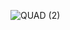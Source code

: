 ![QUAD (2)](https://user-images.githubusercontent.com/28064149/125201860-3dbe5e00-e271-11eb-8a14-0cb856dcfdee.gif)
